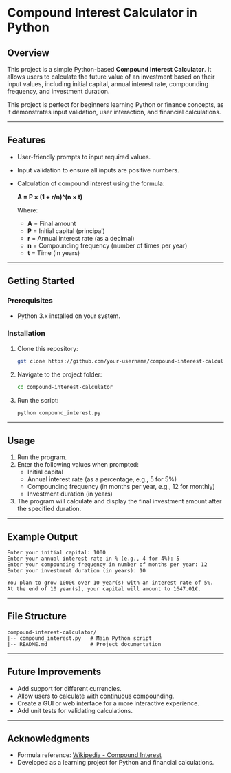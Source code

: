 # Compound Interest Calculator in Python

## Overview
This project is a simple Python-based **Compound Interest Calculator**. It allows users to calculate the future value of an investment based on their input values, including initial capital, annual interest rate, compounding frequency, and investment duration.

This project is perfect for beginners learning Python or finance concepts, as it demonstrates input validation, user interaction, and financial calculations.

---

## Features
- User-friendly prompts to input required values.
- Input validation to ensure all inputs are positive numbers.
- Calculation of compound interest using the formula:

  **A = P × (1 + r/n)^(n × t)**

  Where:
  - **A** = Final amount
  - **P** = Initial capital (principal)
  - **r** = Annual interest rate (as a decimal)
  - **n** = Compounding frequency (number of times per year)
  - **t** = Time (in years)


---

## Getting Started

### Prerequisites
- Python 3.x installed on your system.

### Installation
1. Clone this repository:
   ```bash
   git clone https://github.com/your-username/compound-interest-calculator.git
   ```
2. Navigate to the project folder:
   ```bash
   cd compound-interest-calculator
   ```
3. Run the script:
   ```bash
   python compound_interest.py
   ```

---

## Usage
1. Run the program.
2. Enter the following values when prompted:
   - Initial capital
   - Annual interest rate (as a percentage, e.g., 5 for 5%)
   - Compounding frequency (in months per year, e.g., 12 for monthly)
   - Investment duration (in years)
3. The program will calculate and display the final investment amount after the specified duration.

---

## Example Output
```
Enter your initial capital: 1000
Enter your annual interest rate in % (e.g., 4 for 4%): 5
Enter your compounding frequency in number of months per year: 12
Enter your investment duration (in years): 10

You plan to grow 1000€ over 10 year(s) with an interest rate of 5%.
At the end of 10 year(s), your capital will amount to 1647.01€.
```

---

## File Structure
```
compound-interest-calculator/
|-- compound_interest.py   # Main Python script
|-- README.md              # Project documentation
```

---

## Future Improvements
- Add support for different currencies.
- Allow users to calculate with continuous compounding.
- Create a GUI or web interface for a more interactive experience.
- Add unit tests for validating calculations.

---

## Acknowledgments
- Formula reference: [Wikipedia - Compound Interest](https://en.wikipedia.org/wiki/Compound_interest)
- Developed as a learning project for Python and financial calculations.

